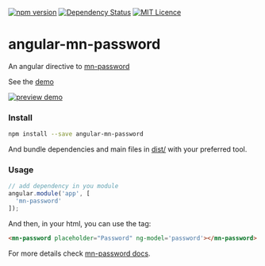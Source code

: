 [![npm version](https://badge.fury.io/js/angular-mn-password.svg)](https://badge.fury.io/js/angular-mn-password)
[![Dependency Status](https://gemnasium.com/badges/github.com/minimalist-components/angular-mn-password.svg)](https://gemnasium.com/github.com/minimalist-components/angular-mn-password)
[![MIT Licence](https://badges.frapsoft.com/os/mit/mit.svg?v=103)](https://opensource.org/licenses/mit-license.php)

# angular-mn-password

An angular directive to [mn-password](https://github.com/minimalist-components/mn-password)

See the [demo](https://minimalist-components.github.io/angular-mn-password/)

[![preview demo](https://raw.githubusercontent.com/minimalist-components/mn-password/master/preview.gif)](https://minimalist-components.github.io/angular-mn-password/)

### Install

```sh
npm install --save angular-mn-password
```

And bundle dependencies and main files in [dist/](https://github.com/minimalist-components/mn-select/tree/master/dist) with your preferred tool.

### Usage

```js
// add dependency in you module
angular.module('app', [
  'mn-password'
]);
```

And then, in your html, you can use the tag:

```html
<mn-password placeholder="Password" ng-model='password'></mn-password>
```

For more details check [mn-password docs](https://github.com/minimalist-components/mn-password).

